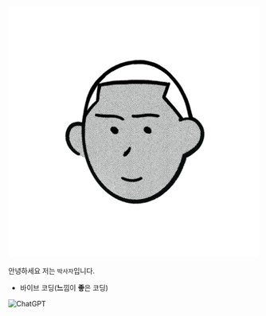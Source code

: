 ![프로필 얼굴](my-notion-face-portrait.png)
<!-- 안녕하세요 저는 **박사자**입니다. -->
<!-- 안녕하세요 저는 <mark>박사자</mark>입니다. -->
안녕하세요 저는 `박사자`입니다.
- 바이브 코딩(**느**낌이 **좋**은 코딩)

![ChatGPT](https://img.shields.io/badge/chatGPT-74aa9c?style=for-the-badge&logo=openai&logoColor=white)